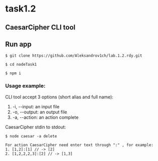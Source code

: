 # task1.2
##  CaesarCipher CLI tool

## Run app

```
$ git clone https://github.com/Aleksandrov1ch/lab.1.2.rdy.git
```

```
$ cd nodeTask1
```

```
$ npm i
```

### Usage example:

CLI tool accept 3 options (short alias and full name):

1.  -i, --input: an input file
2.  -o, --output: an output file
3.  -a, --action: an action complete


CaesarCipher stdin to stdout:

```
$ node caesar -a delete
```
```
For action CaesarCipher need enter text through ":" , for example:  
1. [1,2]:[1] // -> [2]
2. [1,2,2,2,3]:[2] // -> [1,3]
